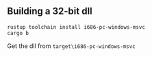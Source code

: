 ## Building a 32-bit dll

```terminal
rustup toolchain install i686-pc-windows-msvc
cargo b
```

Get the dll from `target\i686-pc-windows-msvc`
